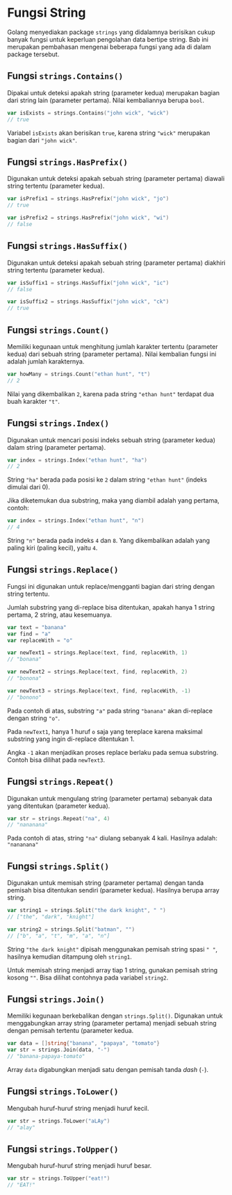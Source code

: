 # Fungsi String

Golang menyediakan package `strings` yang didalamnya berisikan cukup banyak fungsi untuk keperluan pengolahan data bertipe string. Bab ini merupakan pembahasan mengenai beberapa fungsi yang ada di dalam package tersebut.

## Fungsi `strings.Contains()`

Dipakai untuk deteksi apakah string (parameter kedua) merupakan bagian dari string lain (parameter pertama). Nilai kembaliannya berupa `bool`.

```go
var isExists = strings.Contains("john wick", "wick")
// true
```

Variabel `isExists` akan berisikan `true`, karena string `"wick"` merupakan bagian dari `"john wick"`.

## Fungsi `strings.HasPrefix()`

Digunakan untuk deteksi apakah sebuah string (parameter pertama) diawali string tertentu (parameter kedua).

```go
var isPrefix1 = strings.HasPrefix("john wick", "jo") 
// true

var isPrefix2 = strings.HasPrefix("john wick", "wi")
// false
```

## Fungsi `strings.HasSuffix()`

Digunakan untuk deteksi apakah sebuah string (parameter pertama) diakhiri string tertentu (parameter kedua).

```go
var isSuffix1 = strings.HasSuffix("john wick", "ic") 
// false

var isSuffix2 = strings.HasSuffix("john wick", "ck")
// true
```

## Fungsi `strings.Count()`

Memiliki kegunaan untuk menghitung jumlah karakter tertentu (parameter kedua) dari sebuah string (parameter pertama). Nilai kembalian fungsi ini adalah jumlah karakternya.

```go
var howMany = strings.Count("ethan hunt", "t")
// 2
```

Nilai yang dikembalikan `2`, karena pada string `"ethan hunt"` terdapat dua buah karakter `"t"`.

## Fungsi `strings.Index()`

Digunakan untuk mencari posisi indeks sebuah string (parameter kedua) dalam string (parameter pertama).

```go
var index = strings.Index("ethan hunt", "ha")
// 2
```

String `"ha"` berada pada posisi ke `2` dalam string `"ethan hunt"` (indeks dimulai dari 0).

Jika diketemukan dua substring, maka yang diambil adalah yang pertama, contoh:

```go
var index = strings.Index("ethan hunt", "n")
// 4
```

String `"n"` berada pada indeks `4` dan `8`. Yang dikembalikan adalah yang paling kiri (paling kecil), yaitu `4`.

## Fungsi `strings.Replace()`

Fungsi ini digunakan untuk replace/mengganti bagian dari string dengan string tertentu.

Jumlah substring yang di-replace bisa ditentukan, apakah hanya 1 string pertama, 2 string, atau kesemuanya.

```go
var text = "banana"
var find = "a"
var replaceWith = "o"

var newText1 = strings.Replace(text, find, replaceWith, 1)
// "bonana"

var newText2 = strings.Replace(text, find, replaceWith, 2)
// "bonona"

var newText3 = strings.Replace(text, find, replaceWith, -1)
// "bonono"
```

Pada contoh di atas, substring `"a"` pada string `"banana"` akan di-replace dengan string `"o"`.

Pada `newText1`, hanya 1 huruf `o` saja yang tereplace karena maksimal substring yang ingin di-replace ditentukan 1. 

Angka `-1` akan menjadikan proses replace berlaku pada semua substring. Contoh bisa dilihat pada `newText3`.

## Fungsi `strings.Repeat()`

Digunakan untuk mengulang string (parameter pertama) sebanyak data yang ditentukan (parameter kedua).

```go
var str = strings.Repeat("na", 4)
// "nananana"
```

Pada contoh di atas, string `"na"` diulang sebanyak 4 kali. Hasilnya adalah: `"nananana"`

## Fungsi `strings.Split()`

Digunakan untuk memisah string (parameter pertama) dengan tanda pemisah bisa ditentukan sendiri (parameter kedua). Hasilnya berupa array string.

```go
var string1 = strings.Split("the dark knight", " ")
// ["the", "dark", "knight"]

var string2 = strings.Split("batman", "")
// ["b", "a", "t", "m", "a", "n"]
```

String `"the dark knight"` dipisah menggunakan pemisah string spasi `" "`, hasilnya kemudian ditampung oleh `string1`.

Untuk memisah string menjadi array tiap 1 string, gunakan pemisah string kosong `""`. Bisa dilihat contohnya pada variabel `string2`.

## Fungsi `strings.Join()`

Memiliki kegunaan berkebalikan dengan `strings.Split()`. Digunakan untuk menggabungkan array string (parameter pertama) menjadi sebuah string dengan pemisah tertentu (parameter kedua.

```go
var data = []string{"banana", "papaya", "tomato"}
var str = strings.Join(data, "-")
// "banana-papaya-tomato"
```

Array `data` digabungkan menjadi satu dengan pemisah tanda *dash* (`-`).

## Fungsi `strings.ToLower()`

Mengubah huruf-huruf string menjadi huruf kecil.

```go
var str = strings.ToLower("aLAy")
// "alay"
```

## Fungsi `strings.ToUpper()`

Mengubah huruf-huruf string menjadi huruf besar.

```go
var str = strings.ToUpper("eat!")
// "EAT!"
```

